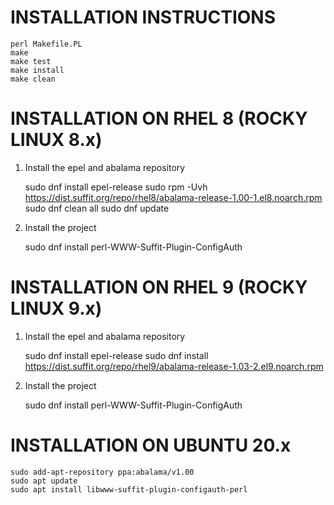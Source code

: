 # INSTALLATION INSTRUCTIONS

    perl Makefile.PL
    make
    make test
    make install
    make clean

# INSTALLATION ON RHEL 8 (ROCKY LINUX 8.x)

1. Install the epel and abalama repository

    sudo dnf install epel-release
    sudo rpm -Uvh https://dist.suffit.org/repo/rhel8/abalama-release-1.00-1.el8.noarch.rpm
    sudo dnf clean all
    sudo dnf update

2. Install the project

    sudo dnf install perl-WWW-Suffit-Plugin-ConfigAuth

# INSTALLATION ON RHEL 9 (ROCKY LINUX 9.x)

1. Install the epel and abalama repository

    sudo dnf install epel-release
    sudo dnf install https://dist.suffit.org/repo/rhel9/abalama-release-1.03-2.el9.noarch.rpm

2. Install the project

    sudo dnf install perl-WWW-Suffit-Plugin-ConfigAuth

# INSTALLATION ON UBUNTU 20.x

    sudo add-apt-repository ppa:abalama/v1.00
    sudo apt update
    sudo apt install libwww-suffit-plugin-configauth-perl
